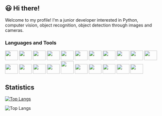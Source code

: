 <link rel="stylesheet" href="https://cdn.jsdelivr.net/gh/devicons/devicon@v2.15.1/devicon.min.css">

## :smiley: Hi there! 
Welcome to my profile!
I'm a junior developer interested in Python, computer vision, object recognition, object detection through images and cameras.

### Languages and Tools
<img height="32" width="42" src="https://cdn.jsdelivr.net/gh/devicons/devicon/icons/python/python-original.svg"/> <img height="32" width="42" src="https://cdn.jsdelivr.net/gh/devicons/devicon/icons/java/java-original.svg"/> <img height="32" width="42" src="https://cdn.jsdelivr.net/gh/devicons/devicon/icons/c/c-original.svg"/> <img height="32" width="42" src="https://cdn.cdnlogo.com/logos/c/76/c.svg"/> <img height="32" width="42" src="https://cdn.jsdelivr.net/gh/devicons/devicon/icons/css3/css3-original.svg"/> <img height="32" width="42" src="https://cdn.jsdelivr.net/gh/devicons/devicon/icons/html5/html5-original.svg"/> <img height="32" width="42" src="https://cdn.jsdelivr.net/gh/devicons/devicon/icons/mysql/mysql-original.svg"/> <img height="32" width="42" src="https://cdn.jsdelivr.net/gh/devicons/devicon/icons/blender/blender-original.svg"/> <img height="32" width="42" src="https://cdn.jsdelivr.net/gh/devicons/devicon/icons/illustrator/illustrator-plain.svg"/> <img height="32" width="42" src="https://cdn.jsdelivr.net/gh/devicons/devicon/icons/photoshop/photoshop-plain.svg"/> <img height="32" width="42" src="https://cdn.jsdelivr.net/gh/devicons/devicon/icons/opencv/opencv-original.svg"/> <img height="32" width="42" src="https://cdn.jsdelivr.net/gh/devicons/devicon/icons/numpy/numpy-original.svg"/> <img height="32" width="42" src="https://cdn.jsdelivr.net/gh/devicons/devicon/icons/git/git-original.svg"/> <img height="32" width="42" src="https://cdn.jsdelivr.net/gh/devicons/devicon/icons/jira/jira-original-wordmark.svg"/> <img height="32" width="42" src="https://cdn.jsdelivr.net/gh/devicons/devicon/icons/confluence/confluence-original-wordmark.svg"/> <img height="42" width="42" src="https://cdn.jsdelivr.net/gh/devicons/devicon/icons/jenkins/jenkins-original.svg"/> <img height="32" width="42" src="https://cdn.jsdelivr.net/gh/devicons/devicon/icons/docker/docker-original.svg"/> <img height="32" width="42" src="https://cdn.jsdelivr.net/gh/devicons/devicon/icons/github/github-original.svg"/> <img height="32" width="42" src="https://cdn.jsdelivr.net/gh/devicons/devicon/icons/linux/linux-original.svg"/> <img height="32" width="42" src="https://cdn.jsdelivr.net/gh/devicons/devicon/icons/sqlite/sqlite-original.svg"/> <img height="32" width="42" src="https://cdn.jsdelivr.net/gh/devicons/devicon/icons/matlab/matlab-original.svg"/>


## Statistics
[![Top Langs](https://github-readme-stats.vercel.app/api/top-langs/?username=cathymjp&layout=compact)](https://github.com/cathymjp/github-readme-stats)

![Top Langs](https://github-readme-stats.vercel.app/api/top-langs/?username=cathymjp&layout=compact&theme=tokyonight)
